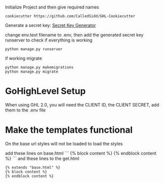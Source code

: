 Initialize Project and then give required names
```
cookiecutter https://github.com/CalledSidd/GHL-Cookiecutter 
```
Generate a secret key: <a href="https://djecrety.ir/">Secret Key Generator</a>

change env.text filename to .env, then add the generated secret key
runserver to check if everything is working
```
python manage.py runserver
```
if working migrate
```
python manage.py makemigrations
python manage.py migrate
```
<h1>GoHighLevel Setup</h1>
<p>When using GHL 2.0, you will need the CLIENT ID, the CLIENT SECRET, add them to the .env file</p>
<h1>Make the templates functional</h1>
<p>On the base url styles will not be loaded to load the styles</p>
add these lines on base.html
```
    {% block content %}
    {% endblock content %}
```
and these lines to the get.html

```
{% extends "base.html" %}
{% block content %}
{% endblock content %}
```